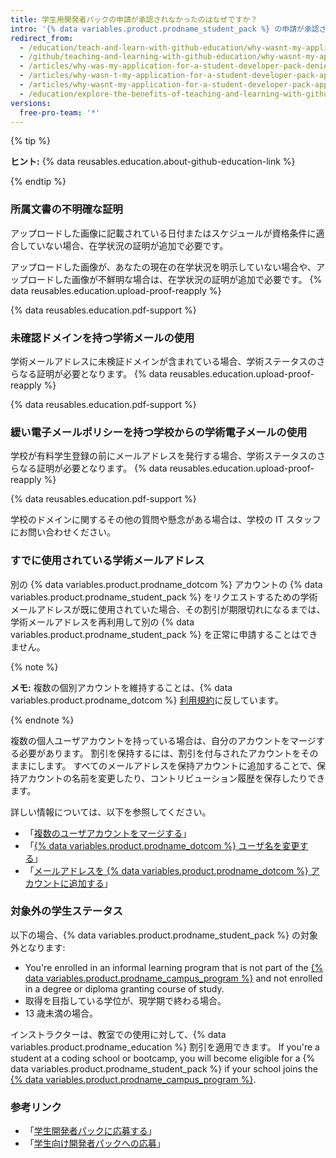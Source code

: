 ```yaml
---
title: 学生用開発者パックの申請が承認されなかったのはなぜですか？
intro: '{% data variables.product.prodname_student_pack %} の申請が承認されていない一般的な理由を確認し、正常に再申請するためのヒントを学んでください。'
redirect_from:
  - /education/teach-and-learn-with-github-education/why-wasnt-my-application-for-a-student-developer-pack-approved
  - /github/teaching-and-learning-with-github-education/why-wasnt-my-application-for-a-student-developer-pack-approved
  - /articles/why-was-my-application-for-a-student-developer-pack-denied/
  - /articles/why-wasn-t-my-application-for-a-student-developer-pack-approved
  - /articles/why-wasnt-my-application-for-a-student-developer-pack-approved
  - /education/explore-the-benefits-of-teaching-and-learning-with-github-education/why-wasnt-my-application-for-a-student-developer-pack-approved
versions:
  free-pro-team: '*'
---
```

{% tip %}

**ヒント:** {% data reusables.education.about-github-education-link %}

{% endtip %}

### 所属文書の不明確な証明

アップロードした画像に記載されている日付またはスケジュールが資格条件に適合していない場合、在学状況の証明が追加で必要です。

アップロードした画像が、あなたの現在の在学状況を明示していない場合や、アップロードした画像が不鮮明な場合は、在学状況の証明が追加で必要です。 {% data reusables.education.upload-proof-reapply %}

{% data reusables.education.pdf-support %}

### 未確認ドメインを持つ学術メールの使用

学術メールアドレスに未検証ドメインが含まれている場合、学術ステータスのさらなる証明が必要となります。 {% data reusables.education.upload-proof-reapply %}

{% data reusables.education.pdf-support %}

### 緩い電子メールポリシーを持つ学校からの学術電子メールの使用

学校が有料学生登録の前にメールアドレスを発行する場合、学術ステータスのさらなる証明が必要となります。 {% data reusables.education.upload-proof-reapply %}

{% data reusables.education.pdf-support %}

学校のドメインに関するその他の質問や懸念がある場合は、学校の IT スタッフにお問い合わせください。

### すでに使用されている学術メールアドレス

別の {% data variables.product.prodname_dotcom %} アカウントの {% data variables.product.prodname_student_pack %} をリクエストするための学術メールアドレスが既に使用されていた場合、その割引が期限切れになるまでは、学術メールアドレスを再利用して別の {% data variables.product.prodname_student_pack %} を正常に申請することはできません。

{% note %}

**メモ:** 複数の個別アカウントを維持することは、{% data variables.product.prodname_dotcom %} [利用規約](/articles/github-terms-of-service/#3-account-requirements)に反しています。

{% endnote %}

複数の個人ユーザアカウントを持っている場合は、自分のアカウントをマージする必要があります。 割引を保持するには、割引を付与されたアカウントをそのままにします。 すべてのメールアドレスを保持アカウントに追加することで、保持アカウントの名前を変更したり、コントリビューション履歴を保存したりできます。

詳しい情報については、以下を参照してください。
- 「[複数のユーザアカウントをマージする](/articles/merging-multiple-user-accounts)」
- 「[{% data variables.product.prodname_dotcom %} ユーザ名を変更する](/articles/changing-your-github-username)」
- 「[メールアドレスを {% data variables.product.prodname_dotcom %} アカウントに追加する](/articles/adding-an-email-address-to-your-github-account)」

### 対象外の学生ステータス

以下の場合、{% data variables.product.prodname_student_pack %} の対象外となります:
- You're enrolled in an informal learning program that is not part of the [{% data variables.product.prodname_campus_program %}](https://education.github.com/schools) and not enrolled in a degree or diploma granting course of study.
- 取得を目指している学位が、現学期で終わる場合。
- 13 歳未満の場合。

インストラクターは、教室での使用に対して、{% data variables.product.prodname_education %} 割引を適用できます。 If you're a student at a coding school or bootcamp, you will become eligible for a {% data variables.product.prodname_student_pack %} if your school joins the [{% data variables.product.prodname_campus_program %}](https://education.github.com/schools).

### 参考リンク

- 「[学生開発者パックに応募する](/articles/applying-for-a-student-developer-pack)」
- 「[学生向け開発者パックへの応募](/education/explore-the-benefits-of-teaching-and-learning-with-github-education/apply-for-a-student-developer-pack)」
